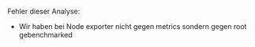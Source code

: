 Fehler dieser Analyse:
- Wir haben bei Node exporter nicht gegen metrics sondern gegen root gebenchmarked
